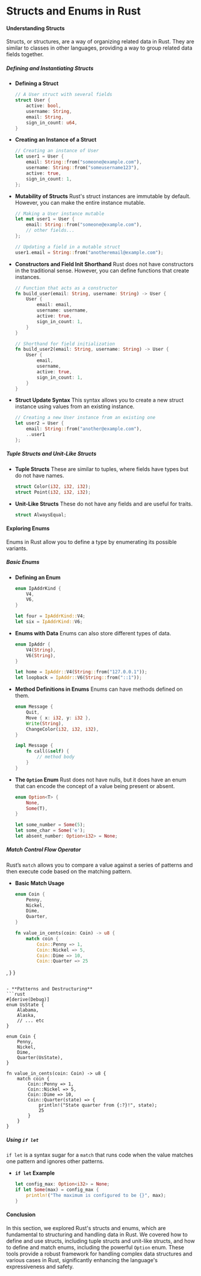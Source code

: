 # **Structs and Enums in Rust**

#### **Understanding Structs**

Structs, or structures, are a way of organizing related data in Rust. They are similar to classes in other languages, providing a way to group related data fields together.

##### **Defining and Instantiating Structs**

- **Defining a Struct**

  ```rust
  // A User struct with several fields
  struct User {
      active: bool,
      username: String,
      email: String,
      sign_in_count: u64,
  }
  ```

- **Creating an Instance of a Struct**

  ```rust
  // Creating an instance of User
  let user1 = User {
      email: String::from("someone@example.com"),
      username: String::from("someusername123"),
      active: true,
      sign_in_count: 1,
  };
  ```

- **Mutability of Structs**
  Rust's struct instances are immutable by default. However, you can make the entire instance mutable.

  ```rust
  // Making a User instance mutable
  let mut user1 = User {
      email: String::from("someone@example.com"),
      // other fields...
  };

  // Updating a field in a mutable struct
  user1.email = String::from("anotheremail@example.com");
  ```

- **Constructors and Field Init Shorthand**
  Rust does not have constructors in the traditional sense. However, you can define functions that create instances.

  ```rust
  // Function that acts as a constructor
  fn build_user(email: String, username: String) -> User {
      User {
          email: email,
          username: username,
          active: true,
          sign_in_count: 1,
      }
  }

  // Shorthand for field initialization
  fn build_user2(email: String, username: String) -> User {
      User {
          email,
          username,
          active: true,
          sign_in_count: 1,
      }
  }
  ```

- **Struct Update Syntax**
  This syntax allows you to create a new struct instance using values from an existing instance.
  ```rust
  // Creating a new User instance from an existing one
  let user2 = User {
      email: String::from("another@example.com"),
      ..user1
  };
  ```

##### **Tuple Structs and Unit-Like Structs**

- **Tuple Structs**
  These are similar to tuples, where fields have types but do not have names.

  ```rust
  struct Color(i32, i32, i32);
  struct Point(i32, i32, i32);
  ```

- **Unit-Like Structs**
  These do not have any fields and are useful for traits.
  ```rust
  struct AlwaysEqual;
  ```

#### **Exploring Enums**

Enums in Rust allow you to define a type by enumerating its possible variants.

##### **Basic Enums**

- **Defining an Enum**

  ```rust
  enum IpAddrKind {
      V4,
      V6,
  }

  let four = IpAddrKind::V4;
  let six = IpAddrKind::V6;
  ```

- **Enums with Data**
  Enums can also store different types of data.

  ```rust
  enum IpAddr {
      V4(String),
      V6(String),
  }

  let home = IpAddr::V4(String::from("127.0.0.1"));
  let loopback = IpAddr::V6(String::from("::1"));
  ```

- **Method Definitions in Enums**
  Enums can have methods defined on them.

  ```rust
  enum Message {
      Quit,
      Move { x: i32, y: i32 },
      Write(String),
      ChangeColor(i32, i32, i32),
  }

  impl Message {
      fn call(&self) {
          // method body
      }
  }
  ```

- **The `Option` Enum**
  Rust does not have nulls, but it does have an enum that can encode the concept of a value being present or absent.

  ```rust
  enum Option<T> {
      None,
      Some(T),
  }

  let some_number = Some(5);
  let some_char = Some('e');
  let absent_number: Option<i32> = None;
  ```

##### **Match Control Flow Operator**

Rust’s `match` allows you to compare a value against a series of patterns and then execute code based on the matching pattern.

- **Basic Match Usage**

  ```rust
  enum Coin {
      Penny,
      Nickel,
      Dime,
      Quarter,
  }

  fn value_in_cents(coin: Coin) -> u8 {
      match coin {
          Coin::Penny => 1,
          Coin::Nickel => 5,
          Coin::Dime => 10,
          Coin::Quarter => 25
  ```

,
}
}

````

- **Patterns and Destructuring**
```rust
#[derive(Debug)]
enum UsState {
    Alabama,
    Alaska,
    // ... etc
}

enum Coin {
    Penny,
    Nickel,
    Dime,
    Quarter(UsState),
}

fn value_in_cents(coin: Coin) -> u8 {
    match coin {
        Coin::Penny => 1,
        Coin::Nickel => 5,
        Coin::Dime => 10,
        Coin::Quarter(state) => {
            println!("State quarter from {:?}!", state);
            25
        }
    }
}
````

##### **Using `if let`**

`if let` is a syntax sugar for a `match` that runs code when the value matches one pattern and ignores other patterns.

- **`if let` Example**
  ```rust
  let config_max: Option<i32> = None;
  if let Some(max) = config_max {
      println!("The maximum is configured to be {}", max);
  }
  ```

#### **Conclusion**

In this section, we explored Rust's structs and enums, which are fundamental to structuring and handling data in Rust. We covered how to define and use structs, including tuple structs and unit-like structs, and how to define and match enums, including the powerful `Option` enum. These tools provide a robust framework for handling complex data structures and various cases in Rust, significantly enhancing the language's expressiveness and safety.
